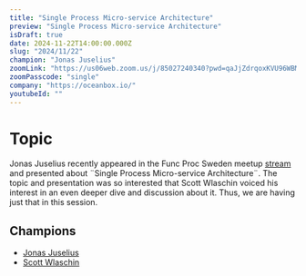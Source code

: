 ```yaml
---
title: "Single Process Micro-service Architecture"
preview: "Single Process Micro-service Architecture"
isDraft: true
date: 2024-11-22T14:00:00.000Z
slug: "2024/11/22"
champion: "Jonas Juselius"
zoomLink: "https://us06web.zoom.us/j/85027240340?pwd=qaJjZdrqoxKVU96WBMFCdzfDzUB8oe.1"
zoomPasscode: "single"
company: "https://oceanbox.io/"
youtubeId: ""
---
```


# Topic

Jonas Juselius recently appeared in the Func Proc Sweden meetup [stream](https://www.youtube.com/live/5Cuv0WnbZtk) and presented about ¨Single Process Micro-service Architecture¨. The topic and presentation was so interested that Scott Wlaschin voiced his interest in an even deeper dive and discussion about it. Thus, we are having just that in this session.

## Champions

- [Jonas Juselius](https://www.linkedin.com/in/jonas-juselius/)
- [Scott Wlaschin](https://github.com/swlaschin)
